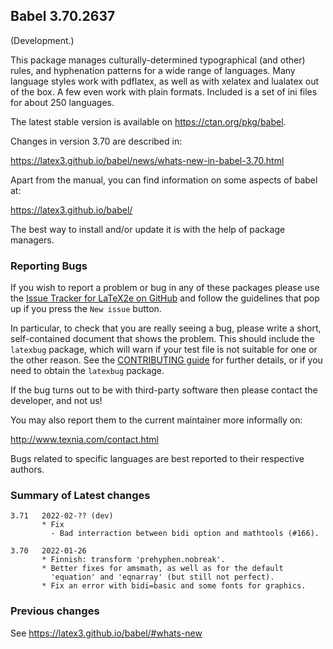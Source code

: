 ## Babel 3.70.2637

(Development.)

This package manages culturally-determined typographical (and other)
rules, and hyphenation patterns for a wide range of languages. Many
language styles work with pdflatex, as well as with xelatex and
lualatex out of the box. A few even work with plain formats. Included
is a set of ini files for about 250 languages.

The latest stable version is available on <https://ctan.org/pkg/babel>.

Changes in version 3.70 are described in:

https://latex3.github.io/babel/news/whats-new-in-babel-3.70.html

Apart from the manual, you can find information on some aspects of babel at:

https://latex3.github.io/babel/

The best way to install and/or update it is with the help of package
managers.

### Reporting Bugs

If you wish to report a problem or bug in any of these packages please
use the
[Issue Tracker for LaTeX2e on GitHub](https://github.com/latex3/babel/issues)
and follow the guidelines that pop up if you press the `New issue`
button.

In particular, to check that you are really seeing a bug, please write
a short, self-contained document that shows the problem. This should
include the `latexbug` package, which will warn if your test file is
not suitable for one or the other reason. See the
[CONTRIBUTING guide](https://github.com/latex3/latex2e/blob/master/CONTRIBUTING.md)
for further details, or if you need to obtain the `latexbug` package.

If the bug turns out to be with third-party software then please
contact the developer, and not us!

You may also report them to the current maintainer more informally on:

   http://www.texnia.com/contact.html

Bugs related to specific languages are best reported to their
respective authors.

### Summary of Latest changes
```
3.71   2022-02-?? (dev)
       * Fix
         - Bad interraction between bidi option and mathtools (#166).

3.70   2022-01-26
       * Finnish: transform 'prehyphen.nobreak'.
       * Better fixes for amsmath, as well as for the default
         'equation' and 'eqnarray' (but still not perfect).
       * Fix an error with bidi=basic and some fonts for graphics.
```

### Previous changes

See https://latex3.github.io/babel/#whats-new
